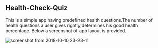 ## Health-Check-Quiz
This is a simple app having predefined health questions.The number of health questions a user gives rightly,determines his good health percentage. Below a screenshot of app layout is provided.

![screenshot from 2018-10-10 23-23-11](https://user-images.githubusercontent.com/33418013/46756191-7d347600-cce4-11e8-9552-48801ffe92a3.png)

